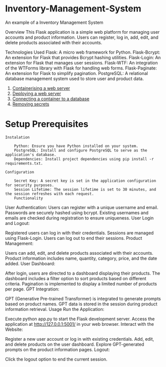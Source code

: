 # Inventory-Management-System
An example of a Inventory Management System



Overview
This Flask application is a simple web platform for managing user accounts and product information. Users can register, log in, add, edit, and delete products associated with their accounts.

Technologies Used
Flask: A micro web framework for Python.
Flask-Bcrypt: An extension for Flask that provides Bcrypt hashing utilities.
Flask-Login: An extension for Flask that manages user sessions.
Flask-WTF: An integration of the WTForms library with Flask for handling web forms.
Flask-Paginate: An extension for Flask to simplify pagination.
PostgreSQL: A relational database management system used to store user and product data.

1. [Containerising a web server](02_containers/01_containerising.md)
2. [Deploying a web server](02_containers/02_deploying.md)
3. [Connecting a container to a database](02_containers/03_connecting_to_a_database.md)
4. [Removing secrets](02_containers/04_removing_secrets.md)

# Setup Prerequisites
```
Instalation

    Python: Ensure you have Python installed on your system.
    PostgreSQL: Install and configure PostgreSQL to serve as the application's database.
    Dependencies: Install project dependencies using pip install -r requirements.txt.

Configuration

    Secret Key: A secret key is set in the application configuration for security purposes.
    Session Lifetime: The session lifetime is set to 30 minutes, and the session refreshes with each request.
    Functionality

```

User Authentication:
Users can register with a unique username and email.
Passwords are securely hashed using bcrypt.
Existing usernames and emails are checked during registration to ensure uniqueness.
User Login and Logout:

Registered users can log in with their credentials.
Sessions are managed using Flask-Login.
Users can log out to end their sessions.
Product Management:

Users can add, edit, and delete products associated with their accounts.
Product information includes name, quantity, category, price, and the date added.
User Dashboard:

After login, users are directed to a dashboard displaying their products.
The dashboard includes a filter option to sort products based on different criteria.
Pagination is implemented to display a limited number of products per page.
GPT Integration:

GPT (Generative Pre-trained Transformer) is integrated to generate prompts based on product names.
GPT data is stored in the session during product information retrieval.
Usage
Run the Application:

Execute python app.py to start the Flask development server.
Access the application at http://127.0.0.1:5001/ in your web browser.
Interact with the Website:

Register a new user account or log in with existing credentials.
Add, edit, and delete products on the user dashboard.
Explore GPT-generated prompts on the product information pages.
Logout:

Click the logout option to end the current session.
